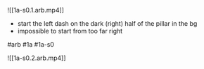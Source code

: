 

![[1a-s0.1.arb.mp4]]

* start the left dash on the dark (right) half of the pillar in the bg
* impossible to start from too far right

#arb #1a #1a-s0



![[1a-s0.2.arb.mp4]]

